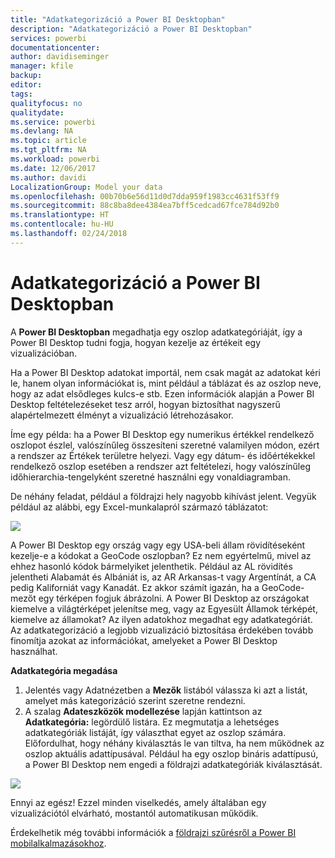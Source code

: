 ```yaml
---
title: "Adatkategorizáció a Power BI Desktopban"
description: "Adatkategorizáció a Power BI Desktopban"
services: powerbi
documentationcenter: 
author: davidiseminger
manager: kfile
backup: 
editor: 
tags: 
qualityfocus: no
qualitydate: 
ms.service: powerbi
ms.devlang: NA
ms.topic: article
ms.tgt_pltfrm: NA
ms.workload: powerbi
ms.date: 12/06/2017
ms.author: davidi
LocalizationGroup: Model your data
ms.openlocfilehash: 00b70b6e56d11d0d7dda959f1983cc4631f53ff9
ms.sourcegitcommit: 88c8ba8dee4384ea7bff5cedcad67fce784d92b0
ms.translationtype: HT
ms.contentlocale: hu-HU
ms.lasthandoff: 02/24/2018
---
```

# <a name="data-categorization-in-power-bi-desktop"></a>Adatkategorizáció a Power BI Desktopban
A **Power BI Desktopban** megadhatja egy oszlop adatkategóriáját, így a Power BI Desktop tudni fogja, hogyan kezelje az értékeit egy vizualizációban.

Ha a Power BI Desktop adatokat importál, nem csak magát az adatokat kéri le, hanem olyan információkat is, mint például a táblázat és az oszlop neve, hogy az adat elsődleges kulcs-e stb.  Ezen információk alapján a Power BI Desktop feltételezéseket tesz arról, hogyan biztosíthat nagyszerű alapértelmezett élményt a vizualizáció létrehozásakor. 

Íme egy példa: ha a Power BI Desktop egy numerikus értékkel rendelkező oszlopot észlel, valószínűleg összesíteni szeretné valamilyen módon, ezért a rendszer az Értékek területre helyezi. Vagy egy dátum- és időértékekkel rendelkező oszlop esetében a rendszer azt feltételezi, hogy valószínűleg időhierarchia-tengelyként szeretné használni egy vonaldiagramban.

De néhány feladat, például a földrajzi hely nagyobb kihívást jelent. Vegyük például az alábbi, egy Excel-munkalapról származó táblázatot:

![](media/desktop-data-categorization/datacategorizationtable.png)

A Power BI Desktop egy ország vagy egy USA-beli állam rövidítéseként kezelje-e a kódokat a GeoCode oszlopban?  Ez nem egyértelmű, mivel az ehhez hasonló kódok bármelyiket jelenthetik.  Például az AL rövidítés jelentheti Alabamát és Albániát is, az AR Arkansas-t vagy Argentínát, a CA pedig Kaliforniát vagy Kanadát. Ez akkor számít igazán, ha a GeoCode-mezőt egy térképen fogjuk ábrázolni.  A Power BI Desktop az országokat kiemelve a világtérképet jelenítse meg, vagy az Egyesült Államok térképét, kiemelve az államokat?  Az ilyen adatokhoz megadhat egy adatkategóriát. Az adatkategorizáció a legjobb vizualizáció biztosítása érdekében tovább finomítja azokat az információkat, amelyeket a Power BI Desktop használhat.  

**Adatkategória megadása**

1. Jelentés vagy Adatnézetben a **Mezők** listából válassza ki azt a listát, amelyet más kategorizáció szerint szeretne rendezni.
2. A szalag **Adateszközök modellezése** lapján kattintson az **Adatkategória:** legördülő listára.  Ez megmutatja a lehetséges adatkategóriák listáját, így választhat egyet az oszlop számára.  Előfordulhat, hogy néhány kiválasztás le van tiltva, ha nem működnek az oszlop aktuális adattípusával.  Például ha egy oszlop bináris adattípusú, a Power BI Desktop nem engedi a földrajzi adatkategóriák kiválasztását. 

![](media/desktop-data-categorization/datacategorization.gif)

Ennyi az egész!  Ezzel minden viselkedés, amely általában egy vizualizációtól elvárható, mostantól automatikusan működik.  

Érdekelhetik még további információk a [földrajzi szűrésről a Power BI mobilalkalmazásokhoz](desktop-mobile-geofiltering.md).

